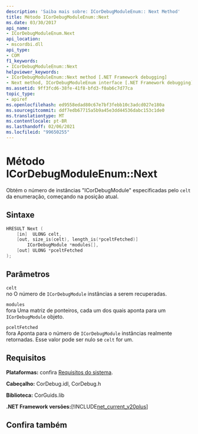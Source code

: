 ```yaml
---
description: 'Saiba mais sobre: ICorDebugModuleEnum:: Next Method'
title: Método ICorDebugModuleEnum::Next
ms.date: 03/30/2017
api_name:
- ICorDebugModuleEnum.Next
api_location:
- mscordbi.dll
api_type:
- COM
f1_keywords:
- ICorDebugModuleEnum::Next
helpviewer_keywords:
- ICorDebugModuleEnum::Next method [.NET Framework debugging]
- Next method, ICorDebugModuleEnum interface [.NET Framework debugging]
ms.assetid: 9ff3fcd6-38fe-41f8-bfd3-f0ab6c7d77ca
topic_type:
- apiref
ms.openlocfilehash: ed9558edad80c67e7bf3febb10c3adcd027e180a
ms.sourcegitcommit: ddf7edb67715a5b9a45e3dd44536dabc153c1de0
ms.translationtype: MT
ms.contentlocale: pt-BR
ms.lasthandoff: 02/06/2021
ms.locfileid: "99650255"
---
```

# <a name="icordebugmoduleenumnext-method"></a>Método ICorDebugModuleEnum::Next

Obtém o número de instâncias "ICorDebugModule" especificadas pelo `celt` da enumeração, começando na posição atual.  
  
## <a name="syntax"></a>Sintaxe  
  
```cpp  
HRESULT Next (  
    [in]  ULONG celt,  
    [out, size_is(celt), length_is(*pceltFetched)]  
        ICorDebugModule *modules[],  
    [out] ULONG *pceltFetched  
);  
```  
  
## <a name="parameters"></a>Parâmetros  

 `celt`  
 no O número de `ICorDebugModule` instâncias a serem recuperadas.  
  
 `modules`  
 fora Uma matriz de ponteiros, cada um dos quais aponta para um `ICorDebugModule` objeto.  
  
 `pceltFetched`  
 fora Aponta para o número de `ICorDebugModule` instâncias realmente retornadas. Esse valor pode ser nulo se `celt` for um.  
  
## <a name="requirements"></a>Requisitos  

 **Plataformas:** confira [Requisitos do sistema](../../get-started/system-requirements.md).  
  
 **Cabeçalho:** CorDebug.idl, CorDebug.h  
  
 **Biblioteca:** CorGuids.lib  
  
 **.NET Framework versões:**[!INCLUDE[net_current_v20plus](../../../../includes/net-current-v20plus-md.md)]  
  
## <a name="see-also"></a>Confira também
